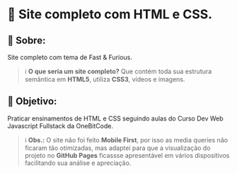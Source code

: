 # 🚀 Site completo com HTML e CSS.

## 📌 Sobre:
Site completo com tema de Fast & Furious.
> ℹ️ **O que seria um site completo?** Que contém toda sua estrutura semântica em **HTML5**, utiliza **CSS3**, vídeos e imagens.

## 🎯 Objetivo:
Praticar ensinamentos de HTML e CSS seguindo aulas do Curso Dev Web Javascript Fullstack da OneBitCode.

> ℹ️ **Obs.:** O site não foi feito **Mobile First**, por isso as media queries não ficaram tão otimizadas,
mas adaptei para que a visualização do projeto no **GitHub Pages** ficassse apresentável em vários dispositivos facilitando sua análise e apreciação.
